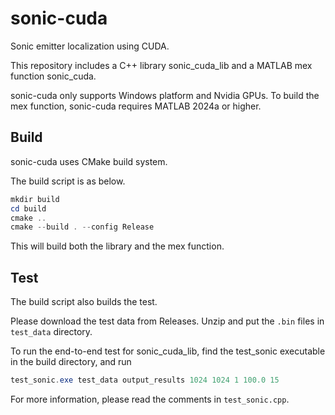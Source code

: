 # sonic-cuda

Sonic emitter localization using CUDA.

This repository includes a C++ library sonic_cuda_lib and a MATLAB mex function sonic_cuda.

sonic-cuda only supports Windows platform and Nvidia GPUs.
To build the mex function, sonic-cuda requires MATLAB 2024a or higher.

## Build

sonic-cuda uses CMake build system.

The build script is as below.

```powershell
mkdir build
cd build
cmake ..
cmake --build . --config Release
```

This will build both the library and the mex function.

## Test

The build script also builds the test.

Please download the test data from Releases. Unzip and put the `.bin` files in `test_data` directory.

To run the end-to-end test for sonic_cuda_lib,
find the test_sonic executable in the build directory, and run

```powershell
test_sonic.exe test_data output_results 1024 1024 1 100.0 15
```

For more information, please read the comments in `test_sonic.cpp`.
